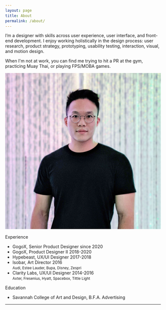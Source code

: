 ```yaml
---
layout: page
title: About
permalink: /about/
---
```



<div class="section big-text grid grid-d3-m1 tofadein">
  <div class="grid-item span-2">
    <p>I’m a designer with skills across user experience, user interface, and front-end development. I enjoy working holistically in the design process: user research, product strategy, prototyping, usability testing, interaction, visual, and motion design.</p>
    <p>When I'm not at work, you can find me trying to hit a PR at the gym, practicing Muay Thai, or playing FPS/MOBA games.</p>
  </div>
  <div class="grid-item">
    <img src="/assets/me-4.jpg" class="pp"/>
  </div>
</div>
<div class="section big-text grid grid-d2-m1 tofadein">
  <div class="grid-item">
    <p>Experience</p>
    <ul>
      <li>GogoX, Senior Product Designer since 2020</li>
      <li>GogoX, Product Designer II 2018-2020</li>
      <li>Hypebeast, UX/UI Designer 2017-2018</li>
      <li>Isobar, Art Director 2016<br><small>Audi, Estee Lauder, Bupa, Disney, Zespri</small></li>
      <li>Clarity Labs, UX/UI Designer 2014-2016<br><small>Axter, Fresenius, Hyatt, Spacebox, Tittle Light</small></li>
    </ul>
  </div>
  <div class="grid-item">
    <p>Education</p>
    <ul>
      <li>Savannah College of Art and Design, B.F.A. Advertising</li>
    </ul>
  </div>
</div>
<hr>